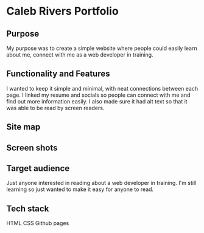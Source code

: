 # Caleb Rivers Portfolio

## Purpose

My purpose was to create a simple website where people could easily learn about me,
connect with me as a web developer in training.

## Functionality and Features

I wanted to keep it simple and minimal, with neat connections between each page. I linked my resume and socials so people can connect with me and find out more information easily. I also made sure it had alt text so that it was able to be read by screen readers.

## Site map

## Screen shots

## Target audience

Just anyone interested in reading about a web developer in training. I'm still learning so just wanted to make it easy for anyone to read.

## Tech stack

HTML
CSS
Github pages